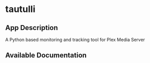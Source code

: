 # tautulli

## App Description

A Python based monitoring and tracking tool for Plex Media Server

## Available Documentation


